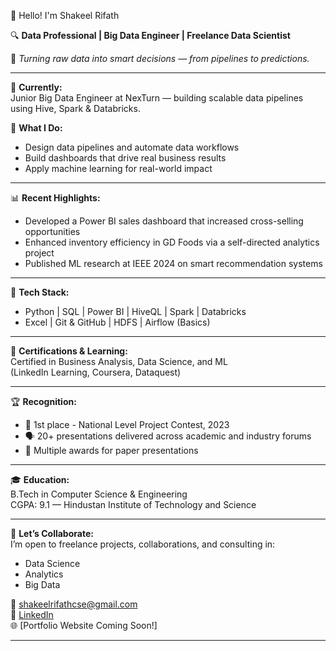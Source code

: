 👋 Hello! I'm Shakeel Rifath

🔍 **Data Professional | Big Data Engineer | Freelance Data Scientist**

🚀 *Turning raw data into smart decisions — from pipelines to predictions.*

---

💼 **Currently:**  
Junior Big Data Engineer at NexTurn — building scalable data pipelines using Hive, Spark & Databricks.

🧠 **What I Do:**  
- Design data pipelines and automate data workflows  
- Build dashboards that drive real business results  
- Apply machine learning for real-world impact  

---

📊 **Recent Highlights:**
- Developed a Power BI sales dashboard that increased cross-selling opportunities  
- Enhanced inventory efficiency in GD Foods via a self-directed analytics project  
- Published ML research at IEEE 2024 on smart recommendation systems    

---

🧰 **Tech Stack:**  
- Python | SQL | Power BI | HiveQL | Spark | Databricks  
- Excel | Git & GitHub | HDFS | Airflow (Basics)

---

🎯 **Certifications & Learning:**  
Certified in Business Analysis, Data Science, and ML  
(LinkedIn Learning, Coursera, Dataquest)

---

🏆 **Recognition:**  
- 🥇 1st place - National Level Project Contest, 2023  
- 🗣️ 20+ presentations delivered across academic and industry forums  
- 🧾 Multiple awards for paper presentations

---

🎓 **Education:**  
B.Tech in Computer Science & Engineering  
CGPA: 9.1 — Hindustan Institute of Technology and Science

---

🤝 **Let’s Collaborate:**  
I’m open to freelance projects, collaborations, and consulting in:
- Data Science  
- Analytics  
- Big Data  

📧 shakeelrifathcse@gmail.com  
🔗 [LinkedIn](https://www.linkedin.com/in/shakeelrifath)  
🌐 [Portfolio Website Coming Soon!]

---

<!---
shakeelrifath is a ✨ special ✨ repository because its README.md (this file) appears on your GitHub profile.
You can click the Preview link to take a look at your changes.
--->
